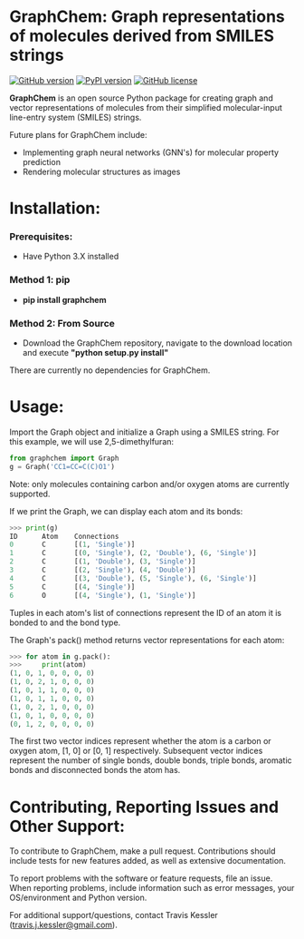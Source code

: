 # GraphChem: Graph representations of molecules derived from SMILES strings

[![GitHub version](https://badge.fury.io/gh/tjkessler%2FGraphChem.svg)](https://badge.fury.io/gh/tjkessler%2FGraphChem)
[![PyPI version](https://badge.fury.io/py/graphchem.svg)](https://badge.fury.io/py/graphchem)
[![GitHub license](https://img.shields.io/badge/license-MIT-blue.svg)](https://raw.githubusercontent.com/tjkessler/GraphChem/master/LICENSE.txt)

**GraphChem** is an open source Python package for creating graph and vector representations of molecules from their simplified molecular-input line-entry system (SMILES) strings.

Future plans for GraphChem include:
- Implementing graph neural networks (GNN's) for molecular property prediction
- Rendering molecular structures as images

# Installation:

### Prerequisites:
- Have Python 3.X installed

### Method 1: pip
- **pip install graphchem**

### Method 2: From Source
- Download the GraphChem repository, navigate to the download location and execute **"python setup.py install"**

There are currently no dependencies for GraphChem.

# Usage:

Import the Graph object and initialize a Graph using a SMILES string. For this example, we will use 2,5-dimethylfuran:

```python
from graphchem import Graph
g = Graph('CC1=CC=C(C)O1')
```

Note: only molecules containing carbon and/or oxygen atoms are currently supported.

If we print the Graph, we can display each atom and its bonds:

```python
>>> print(g)
ID      Atom    Connections
0       C       [(1, 'Single')]
1       C       [(0, 'Single'), (2, 'Double'), (6, 'Single')]
2       C       [(1, 'Double'), (3, 'Single')]
3       C       [(2, 'Single'), (4, 'Double')]
4       C       [(3, 'Double'), (5, 'Single'), (6, 'Single')]
5       C       [(4, 'Single')]
6       O       [(4, 'Single'), (1, 'Single')]
```

Tuples in each atom's list of connections represent the ID of an atom it is bonded to and the bond type.

The Graph's pack() method returns vector representations for each atom:

```python
>>> for atom in g.pack():
>>>     print(atom)
(1, 0, 1, 0, 0, 0, 0)
(1, 0, 2, 1, 0, 0, 0)
(1, 0, 1, 1, 0, 0, 0)
(1, 0, 1, 1, 0, 0, 0)
(1, 0, 2, 1, 0, 0, 0)
(1, 0, 1, 0, 0, 0, 0)
(0, 1, 2, 0, 0, 0, 0)
```

The first two vector indices represent whether the atom is a carbon or oxygen atom, [1, 0] or [0, 1] respectively. Subsequent vector indices represent the number of single bonds, double bonds, triple bonds, aromatic bonds and disconnected bonds the atom has.

# Contributing, Reporting Issues and Other Support:

To contribute to GraphChem, make a pull request. Contributions should include tests for new features added, as well as extensive documentation.

To report problems with the software or feature requests, file an issue. When reporting problems, include information such as error messages, your OS/environment and Python version.

For additional support/questions, contact Travis Kessler (travis.j.kessler@gmail.com).
